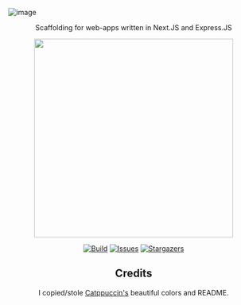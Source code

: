 ![image](https://user-images.githubusercontent.com/84760072/223293190-2161d4ae-f760-4244-a1fc-e032cc6346df.png)

<p align="center">
    Scaffolding for web-apps written in Next.JS and Express.JS
</p>

<p align="center">
  <img src="https://raw.githubusercontent.com/catppuccin/catppuccin/main/assets/palette/macchiato.png" width="400" />
</p>

<p align="center">
    <a href="https://github.com/hwelsters/create-hwelsters-app-ts/stargazers">
		<img alt="Build" src="https://img.shields.io/github/actions/workflow/status/hwelsters/create-hwelsters-app-ts/test-backend.yml?style=for-the-badge&logo=starship&color=C9CBFF&logoColor=D9E0EE&labelColor=302D41"></a>
	<a href="https://github.com/hwelsters/create-hwelsters-app-ts/issues">
		<img alt="Issues" src="https://img.shields.io/github/issues/hwelsters/create-hwelsters-app-ts?style=for-the-badge&logo=gitbook&color=B5E8E0&logoColor=D9E0EE&labelColor=302D41"></a>
    <a href="https://github.com/hwelsters/create-hwelsters-app-ts/stargazers">
		<img alt="Stargazers" src="https://img.shields.io/github/stars/hwelsters/create-hwelsters-app-ts?style=for-the-badge&logo=starship&color=C9CBFF&logoColor=D9E0EE&labelColor=302D41"></a>
</p>


<h2 align="center">Credits</h2>
<p align="center">I copied/stole <a href="https://github.com/catppuccin">Catppuccin's</a> beautiful colors and README.</p>
